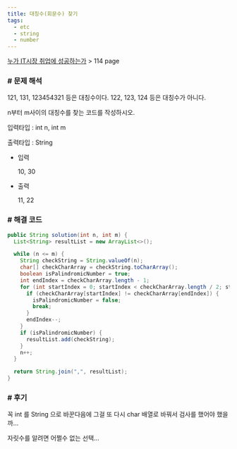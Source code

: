 ```yaml
---
title: 대칭수(회문수) 찾기
tags:
  - etc
  - string
  - number
---
```

[누가 IT시장 취업에 성공하는가](http://www.kyobobook.co.kr/product/detailViewKor.laf?barcode=9788997924837) > 114 page

<!--more-->

### # 문제 해석

121, 131, 123454321 등은 대칭수이다.  122, 123, 124 등은 대칭수가 아니다.

n부터 m사이의 대칭수를 찾는 코드를 작성하시오.

입력타입 : int n, int m

출력타입 : String

* 입력

  10, 30
  
* 출력

  11, 22

### # 해결 코드
```java
public String solution(int n, int m) {
  List<String> resultList = new ArrayList<>();

  while (n <= m) {
    String checkString = String.valueOf(n);
    char[] checkCharArray = checkString.toCharArray();
    boolean isPalindromicNumber = true;
    int endIndex = checkCharArray.length - 1;
    for (int startIndex = 0; startIndex < checkCharArray.length / 2; startIndex++) {
      if (checkCharArray[startIndex] != checkCharArray[endIndex]) {
        isPalindromicNumber = false;
        break;
      }
      endIndex--;
    }
    if (isPalindromicNumber) {
      resultList.add(checkString);
    }
    n++;
  }

  return String.join(",", resultList);
}
```

### # 후기

꼭 int 를 String 으로 바꾼다음에 그걸 또 다시 char 배열로 바꿔서 검사를 했어야 했을까...

자릿수를 알려면 어쩔수 없는 선택... 
